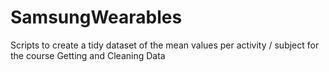 # SamsungWearables
Scripts to create a tidy dataset of the mean values per activity / subject for the course Getting and Cleaning Data
